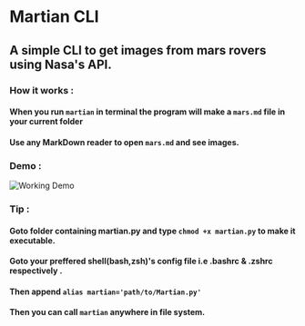 # Martian CLI
## A simple CLI to get images from mars rovers using Nasa's API.

### How it works :
#### When you run `martian` in terminal the program will make a `mars.md` file in your current folder
#### Use any MarkDown reader to open `mars.md` and see images.

### Demo :
![Working Demo](https://github.com/Manas02/Martian/blob/main/animated.gif)

### Tip :
#### Goto folder containing martian.py and type `chmod +x martian.py` to make it executable. 
#### Goto your preffered shell(bash,zsh)'s config file i.e .bashrc & .zshrc respectively .
#### Then append `alias martian='path/to/Martian.py'`
#### Then you can call `martian` anywhere in file system.
